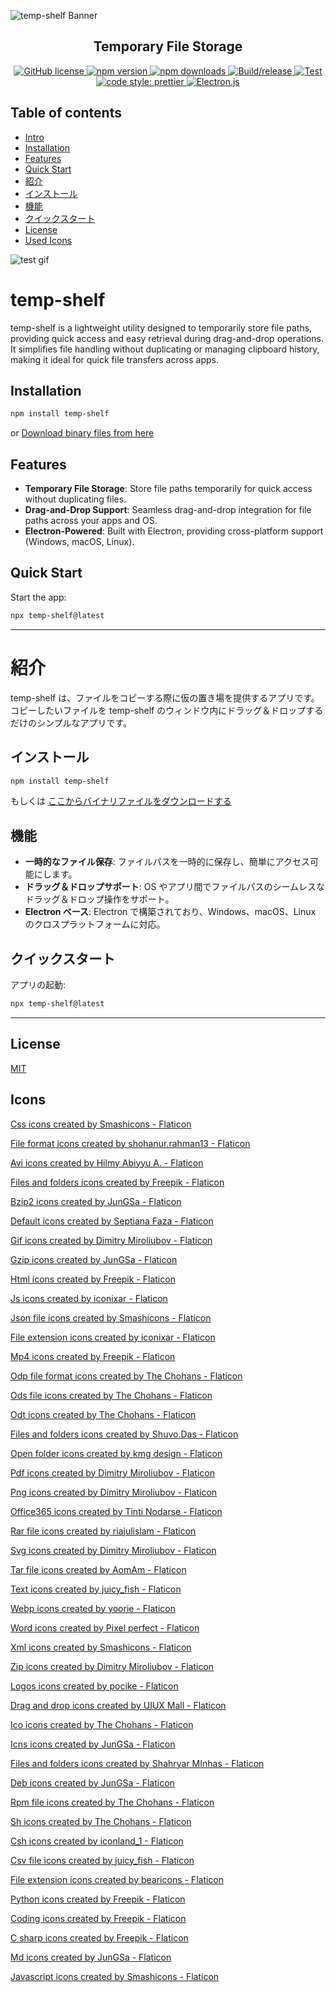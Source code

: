 ![temp-shelf Banner](img/banner.png)

<h2 align="center">Temporary File Storage</h2>

<p align="center">
<a href="https://github.com/kazuma-naka/temp-shelf/blob/main/LICENSE">
<img alt="GitHub license" src="https://img.shields.io/badge/license-MIT-blue.svg">
</a>
<a href="https://www.npmjs.com/package/temp-shelf">
<img alt="npm version" src="https://img.shields.io/npm/v/temp-shelf">
</a>
<a href="https://www.npmjs.com/package/temp-shelf">
<img alt="npm downloads" src="https://img.shields.io/npm/dm/temp-shelf">
</a>
<a href="https://github.com/kazuma-naka/temp-shelf/actions/workflows/build.yml">
<img alt="Build/release" src="https://github.com/kazuma-naka/temp-shelf/actions/workflows/build.yml/badge.svg">
</a>
<a href="https://github.com/kazuma-naka/temp-shelf/actions/workflows/test.yml">
<img alt="Test" src="https://github.com/kazuma-naka/temp-shelf/actions/workflows/test.yml/badge.svg">
</a>
<a href="https://github.com/prettier/prettier">
<img alt="code style: prettier" src="https://img.shields.io/badge/code_style-prettier-ff69b4.svg?style=flat-square">
</a>
<a href="https://www.electronjs.org/">
<img alt="Electron.js" src="https://img.shields.io/badge/Electron-191970?style=for-the-badge&logo=Electron&logoColor=white">
</a>
</p>

## Table of contents

- [Intro](#temp-shelf)
- [Installation](#Installation)
- [Features](#Features)
- [Quick Start](#Quick-Start)
- [紹介](#紹介)
- [インストール](#インストール)
- [機能](#機能)
- [クイックスタート](#クイックスタート)
- [License](#license)
- [Used Icons](#icons)

![test gif](img/temp-shelf-demo.gif)

# temp-shelf

temp-shelf is a lightweight utility designed to temporarily store file paths, providing quick access and easy retrieval during drag-and-drop operations. It simplifies file handling without duplicating or managing clipboard history, making it ideal for quick file transfers across apps.

## Installation

```bash
npm install temp-shelf
```

or [Download binary files from here](https://github.com/kazuma-naka/temp-shelf/releases)

## Features

- **Temporary File Storage**: Store file paths temporarily for quick access without duplicating files.
- **Drag-and-Drop Support**: Seamless drag-and-drop integration for file paths across your apps and OS.
- **Electron-Powered**: Built with Electron, providing cross-platform support (Windows, macOS, Linux).

## Quick Start

Start the app:

```bash
npx temp-shelf@latest
```

---

# 紹介

temp-shelf は、ファイルをコピーする際に仮の置き場を提供するアプリです。コピーしたいファイルを temp-shelf のウィンドウ内にドラッグ＆ドロップするだけのシンプルなアプリです。

## インストール

```bash
npm install temp-shelf
```

もしくは [ここからバイナリファイルをダウンロードする](https://github.com/kazuma-naka/temp-shelf/releases)

## 機能

- **一時的なファイル保存**: ファイルパスを一時的に保存し、簡単にアクセス可能にします。
- **ドラッグ＆ドロップサポート**: OS やアプリ間でファイルパスのシームレスなドラッグ＆ドロップ操作をサポート。
- **Electron ベース**: Electron で構築されており、Windows、macOS、Linux のクロスプラットフォームに対応。

## クイックスタート

アプリの起動:

```bash
npx temp-shelf@latest
```

---

## License

[MIT](LICENSE)

## Icons

<a href="https://www.flaticon.com/free-icons/css" title="css icons">Css icons created by Smashicons - Flaticon</a>

<a href="https://www.flaticon.com/free-icons/file-format" title="file format icons">File format icons created by shohanur.rahman13 - Flaticon</a>

<a href="https://www.flaticon.com/free-icons/avi" title="avi icons">Avi icons created by Hilmy Abiyyu A. - Flaticon</a>

<a href="https://www.flaticon.com/free-icons/files-and-folders" title="files and folders icons">Files and folders icons created by Freepik - Flaticon</a>

<a href="https://www.flaticon.com/free-icons/bzip2" title="bzip2 icons">Bzip2 icons created by JunGSa - Flaticon</a>

<a href="https://www.flaticon.com/free-icons/default" title="default icons">Default icons created by Septiana Faza - Flaticon</a>

<a href="https://www.flaticon.com/free-icons/gif" title="gif icons">Gif icons created by Dimitry Miroliubov - Flaticon</a>

<a href="https://www.flaticon.com/free-icons/gzip" title="gzip icons">Gzip icons created by JunGSa - Flaticon</a>

<a href="https://www.flaticon.com/free-icons/html" title="html icons">Html icons created by Freepik - Flaticon</a>

<a href="https://www.flaticon.com/free-icons/js" title="js icons">Js icons created by iconixar - Flaticon</a>

<a href="https://www.flaticon.com/free-icons/json-file" title="json file icons">Json file icons created by Smashicons - Flaticon</a>

<a href="https://www.flaticon.com/free-icons/file-extension" title="file extension icons">File extension icons created by iconixar - Flaticon</a>

<a href="https://www.flaticon.com/free-icons/mp4" title="mp4 icons">Mp4 icons created by Freepik - Flaticon</a>

<a href="https://www.flaticon.com/free-icons/odp-file-format" title="odp file format icons">Odp file format icons created by The Chohans - Flaticon</a>

<a href="https://www.flaticon.com/free-icons/ods-file" title="ods file icons">Ods file icons created by The Chohans - Flaticon</a>

<a href="https://www.flaticon.com/free-icons/odt" title="odt icons">Odt icons created by The Chohans - Flaticon</a>

<a href="https://www.flaticon.com/free-icons/files-and-folders" title="files and folders icons">Files and folders icons created by Shuvo.Das - Flaticon</a>

<a href="https://www.flaticon.com/free-icons/open-folder" title="open folder icons">Open folder icons created by kmg design - Flaticon</a>

<a href="https://www.flaticon.com/free-icons/pdf" title="pdf icons">Pdf icons created by Dimitry Miroliubov - Flaticon</a>

<a href="https://www.flaticon.com/free-icons/png" title="png icons">Png icons created by Dimitry Miroliubov - Flaticon</a>

<a href="https://www.flaticon.com/free-icons/office365" title="office365 icons">Office365 icons created by Tinti Nodarse - Flaticon</a>

<a href="https://www.flaticon.com/free-icons/rar-file" title="rar file icons">Rar file icons created by riajulislam - Flaticon</a>

<a href="https://www.flaticon.com/free-icons/svg" title="svg icons">Svg icons created by Dimitry Miroliubov - Flaticon</a>

<a href="https://www.flaticon.com/free-icons/tar-file" title="tar file icons">Tar file icons created by AomAm - Flaticon</a>

<a href="https://www.flaticon.com/free-icons/text" title="text icons">Text icons created by juicy_fish - Flaticon</a>

<a href="https://www.flaticon.com/free-icons/webp" title="webp icons">Webp icons created by yoorie - Flaticon</a>

<a href="https://www.flaticon.com/free-icons/word" title="word icons">Word icons created by Pixel perfect - Flaticon</a>

<a href="https://www.flaticon.com/free-icons/xml" title="xml icons">Xml icons created by Smashicons - Flaticon</a>

<a href="https://www.flaticon.com/free-icons/zip" title="zip icons">Zip icons created by Dimitry Miroliubov - Flaticon</a>

<a href="https://www.flaticon.com/free-icons/logos" title="logos icons">Logos icons created by pocike - Flaticon</a>

<a href="https://www.flaticon.com/free-icons/drag-and-drop" title="drag and drop icons">Drag and drop icons created by UIUX Mall - Flaticon</a>

<a href="https://www.flaticon.com/free-icons/ico" title="ico icons">Ico icons created by The Chohans - Flaticon</a>

<a href="https://www.flaticon.com/free-icons/icns" title="icns icons">Icns icons created by JunGSa - Flaticon</a>

<a href="https://www.flaticon.com/free-icons/files-and-folders" title="files and folders icons">Files and folders icons created by Shahryar MInhas - Flaticon</a>

<a href="https://www.flaticon.com/free-icons/deb" title="deb icons">Deb icons created by JunGSa - Flaticon</a>

<a href="https://www.flaticon.com/free-icons/rpm-file" title="rpm file icons">Rpm file icons created by The Chohans - Flaticon</a>

<a href="https://www.flaticon.com/free-icons/sh" title="sh icons">Sh icons created by The Chohans - Flaticon</a>

<a href="https://www.flaticon.com/free-icons/csh" title="csh icons">Csh icons created by iconland_1 - Flaticon</a>

<a href="https://www.flaticon.com/free-icons/csv-file" title="csv file icons">Csv file icons created by juicy_fish - Flaticon</a>

<a href="https://www.flaticon.com/free-icons/file-extension" title="file extension icons">File extension icons created by bearicons - Flaticon</a>

<a href="https://www.flaticon.com/free-icons/python" title="python icons">Python icons created by Freepik - Flaticon</a>

<a href="https://www.flaticon.com/free-icons/coding" title="coding icons">Coding icons created by Freepik - Flaticon</a>

<a href="https://www.flaticon.com/free-icons/c-sharp" title="c sharp icons">C sharp icons created by Freepik - Flaticon</a>

<a href="https://www.flaticon.com/free-icons/md" title="md icons">Md icons created by JunGSa - Flaticon</a>

<a href="https://www.flaticon.com/free-icons/javascript" title="javascript icons">Javascript icons created by Smashicons - Flaticon</a>
